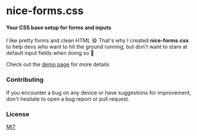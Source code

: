 # nice-forms.css
#### Your CSS base setup for forms and inputs

I like pretty forms and clean HTML 😄 That's why I created <strong>nice-forms.css</strong> to help devs who want to hit the ground running, but don't want to stare at default input fields when doing so 💩

Check out the [demo page](https://nielsvoogt.github.io/nice-forms) for more details

### Contributing

If you encounter a bug on any device or have suggestions for improvement, don't hesitate to open a bug report or pull request.

### License

[MIT](https://github.com/nielsVoogt/nice-forms/blob/main/LICENSE)
